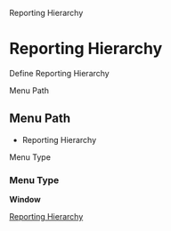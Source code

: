 
Reporting Hierarchy
# Reporting Hierarchy


Define Reporting Hierarchy

Menu Path
## Menu Path



- Reporting Hierarchy

Menu Type
### Menu Type

**Window**


[Reporting Hierarchy](../../functional-guide/window/window-reporting-hierarchy.md)